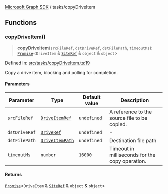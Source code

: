 [Microsoft Graph SDK](../README.md) / tasks/copyDriveItem

## Functions

### copyDriveItem()

> **copyDriveItem**(`srcFileRef`, `dstDriveRef`, `dstFilePath`, `timeoutMs`): [`Promise`](https://developer.mozilla.org/docs/Web/JavaScript/Reference/Global_Objects/Promise)\<`DriveItem` & [`SiteRef`](../SiteRef.md#siteref) & `object` & `object`\>

Defined in: [src/tasks/copyDriveItem.ts:19](https://github.com/Future-Secure-AI/microsoft-graph/blob/main/src/tasks/copyDriveItem.ts#L19)

Copy a drive item, blocking and polling for completion.

#### Parameters

| Parameter | Type | Default value | Description |
| ------ | ------ | ------ | ------ |
| `srcFileRef` | [`DriveItemRef`](../DriveItemRef.md#driveitemref) | `undefined` | A reference to the source file to be copied. |
| `dstDriveRef` | [`DriveRef`](../DriveRef.md#driveref) | `undefined` | - |
| `dstFilePath` | [`DriveItemPath`](../DriveItemPath.md#driveitempath) | `undefined` | Destination file path |
| `timeoutMs` | `number` | `16000` | Timeout in milliseconds for the copy operation. |

#### Returns

[`Promise`](https://developer.mozilla.org/docs/Web/JavaScript/Reference/Global_Objects/Promise)\<`DriveItem` & [`SiteRef`](../SiteRef.md#siteref) & `object` & `object`\>
